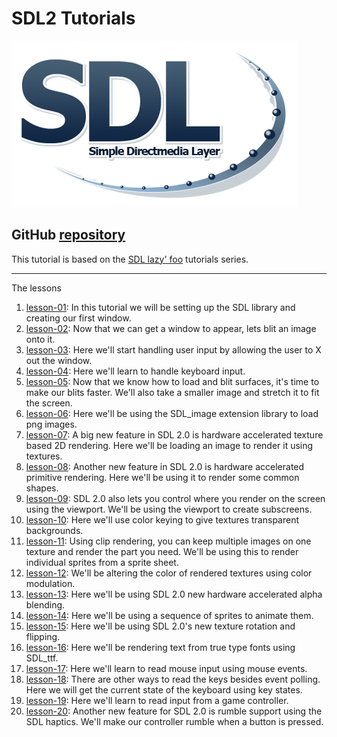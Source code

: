 # SDL2 Tutorials
![SDL Logo](./img/preview.png)
## GitHub [repository](https://github.com/jmparis/SDL2-lazy-foo)
This tutorial is based on the [SDL lazy' foo](https://lazyfoo.net/tutorials/SDL/index.php) tutorials series.

------
The lessons

1. [lesson-01](./lesson-01/README.md): In this tutorial we will be setting up the SDL library and creating our first window.
2. [lesson-02](./lesson-02/README.md): Now that we can get a window to appear, lets blit an image onto it.
3. [lesson-03](./lesson-03/README.md): Here we'll start handling user input by allowing the user to X out the window.
4. [lesson-04](./lesson-04/README.md): Here we'll learn to handle keyboard input.
5. [lesson-05](./lesson-05/README.md): Now that we know how to load and blit surfaces, it's time to make our blits faster. We'll also take a smaller image and stretch it to fit the screen.
6. [lesson-06](./lesson-06/README.md): Here we'll be using the SDL_image extension library to load png images.
7. [lesson-07](./lesson-07/README.md): A big new feature in SDL 2.0 is hardware accelerated texture based 2D rendering. Here we'll be loading an image to render it using textures.
8. [lesson-08](./lesson-08/README.md): Another new feature in SDL 2.0 is hardware accelerated primitive rendering. Here we'll be using it to render some common shapes.
9. [lesson-09](./lesson-09/README.md): SDL 2.0 also lets you control where you render on the screen using the viewport. We'll be using the viewport to create subscreens. 
10. [lesson-10](./lesson-10/README.md): Here we'll use color keying to give textures transparent backgrounds.
11. [lesson-11](./lesson-11/README.md): Using clip rendering, you can keep multiple images on one texture and render the part you need. We'll be using this to render individual sprites from a sprite sheet.
12. [lesson-12](./lesson-12/README.md): We'll be altering the color of rendered textures using color modulation.
13. [lesson-13](./lesson-13/README.md): Here we'll be using SDL 2.0 new hardware accelerated alpha blending.
14. [lesson-14](./lesson-14/README.md): Here we'll be using a sequence of sprites to animate them.
15. [lesson-15](./lesson-15/README.md): Here we'll be using SDL 2.0's new texture rotation and flipping.
16. [lesson-16](./lesson-16/README.md): Here we'll be rendering text from true type fonts using SDL_ttf.
17. [lesson-17](./lesson-17/README.md): Here we'll learn to read mouse input using mouse events.
18. [lesson-18](./lesson-18/README.md): There are other ways to read the keys besides event polling. Here we will get the current state of the keyboard using key states.
19. [lesson-19](./lesson-19/README.md): Here we'll learn to read input from a game controller.
20. [lesson-20](./lesson-20/README.md): Another new feature for SDL 2.0 is rumble support using the SDL haptics. We'll make our controller rumble when a button is pressed. 